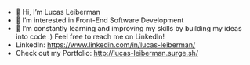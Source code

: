 - 👋 Hi, I’m Lucas Leiberman 
- 👀 I’m interested in Front-End Software Development
- 🌱 I’m constantly learning and improving my skills by building my ideas into code :)
Feel free to reach me on LinkedIn!
- LinkedIn: https://www.linkedin.com/in/lucas-leiberman/
- Check out my Portfolio: http://lucas-leiberman.surge.sh/

<!---
LucasLeibs/LucasLeibs is a ✨ special ✨ repository because its `README.md` (this file) appears on your GitHub profile.
You can click the Preview link to take a look at your changes.
--->
